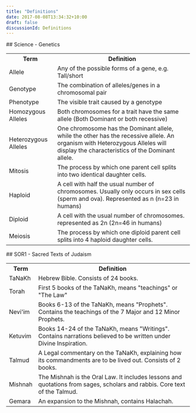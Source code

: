 ```yaml
---
title: "Definitions"
date: 2017-08-08T13:34:32+10:00
draft: false
discussionId: Definitions
---
```


<a name="science-genetics">
## Science - Genetics
<table>
  <tr>
    <th>Term</th>
    <th>Definition</th>
  </tr>
  <tr>
    <td>Allele</td>
    <td>Any of the possible forms of a gene, e.g. Tall/short<br></td>
  </tr>
  <tr>
    <td>Genotype</td>
    <td>The combination of alleles/genes in a chromosomal pair</td>
  </tr>
  <tr>
    <td>Phenotype</td>
    <td>The visible trait caused by a genotype<br></td>
  </tr>
  <tr>
    <td>Homozygous Alleles</td>
    <td>Both chromosomes for a trait have the same allele (Both Dominant or both recessive)<br></td>
  </tr>
  <tr>
    <td>Heterozygous Alleles</td>
    <td>One chromosome has the Dominant allele, while the other has the recessive allele. An organism with Heterozygous Alleles will display the characteristics of the Dominant allele.</td>
  </tr>
  <tr>
    <td>Mitosis</td>
    <td>The process by which one parent cell splits into two identical daughter cells.</td>
  </tr>
  <tr>
    <td>Haploid</td>
    <td>A cell with half the usual number of chromosomes. Usually only occurs in sex cells (sperm and ova). Represented as n (n=23 in humans)</td>
  </tr>
  <tr>
    <td>Diploid</td>
    <td>A cell with the usual number of chromosomes. represented as 2n (2n=46 in humans)</td>
  </tr>
  <tr>
    <td>Meiosis</td>
    <td>The process by which one diploid parent cell splits into 4 haploid daughter cells.</td>
  </tr>
</table>
</a>

<a name="sacred-texts-of-judaism">
## SOR1 - Sacred Texts of Judaism
<table>
  <tr>
    <th>Term</th>
    <th>Definition</th>
  </tr>
  <tr>
    <td>TaNaKh</td>
    <td>Hebrew Bible. Consists of 24 books.</td>
  </tr>
  <tr>
    <td>Torah</td>
    <td>First 5 books of the TaNaKh, means "teachings" or "The Law"</td>
  </tr>
  <tr>
    <td>Nevi'im</td>
    <td>Books 6-13 of the TaNaKh, means "Prophets". Contains the teachings of the 7 Major and 12 Minor Prophets.</td>
  </tr>
  <tr>
    <td>Ketuvim</td>
    <td>Books 14-24 of the TaNaKh, means "Writings". Contains narrations believed to be written under Divine Inspiration.</td>
  </tr>
  <tr>
    <td>Talmud</td>
    <td>A Legal commentary on the TaNaKh, explaining how its commandments are to be lived out. Consists of 2 books.</td>
  </tr>
  <tr>
    <td>Mishnah</td>
    <td>The Mishnah is the Oral Law. It includes lessons and quotations from sages, scholars and rabbis. Core text of the Talmud.</td>
  </tr>
  <tr>
    <td>Gemara</td>
    <td>An expansion to the Mishnah, contains Halachah.</td>
  </tr>
</table>
</a>
